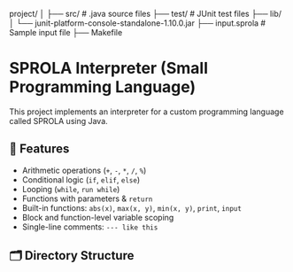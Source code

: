 project/
│
├── src/               # .java source files
├── test/              # JUnit test files
├── lib/
│   └── junit-platform-console-standalone-1.10.0.jar
├── input.sprola       # Sample input file
├── Makefile

# SPROLA Interpreter (Small Programming Language)

This project implements an interpreter for a custom programming language called SPROLA using Java.

## 🧠 Features

- Arithmetic operations (`+`, `-`, `*`, `/`, `%`)
- Conditional logic (`if`, `elif`, `else`)
- Looping (`while`, `run while`)
- Functions with parameters & `return`
- Built-in functions: `abs(x)`, `max(x, y)`, `min(x, y)`, `print`, `input`
- Block and function-level variable scoping
- Single-line comments: `--- like this`

## 🗂 Directory Structure

